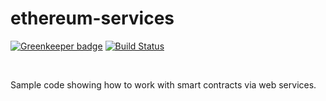 # ethereum-services

[![Greenkeeper badge](https://badges.greenkeeper.io/jessie-codes/ethereum-services.svg)](https://greenkeeper.io/)
[![Build Status](https://travis-ci.org/jessie-codes/ethereum-services.svg?branch=master)](https://travis-ci.org/jessie-codes/ethereum-services)

&nbsp;

Sample code showing how to work with smart contracts via web services.
